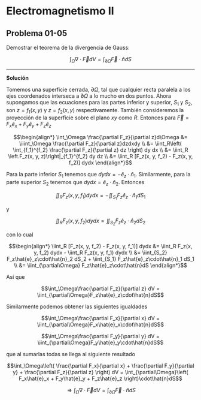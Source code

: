 # Electromagnetismo II
## Problema 01-05

Demostrar el teorema de la divergencia de Gauss:

```math
\int_\Omega \nabla\cdot \vec{F}dV = \int_{\partial\Omega} \vec{F}\cdot \hat{n}dS
```

---

**Solución**

Tomemos una superficie cerrada, $`\partial\Omega`$, tal que cualquier recta paralela a los ejes
coordenados interseca a $`\partial\Omega`$ a lo mucho en dos puntos. Ahora supongamos que
las ecuaciones para las partes inferior y superior, $`S_1`$ y 
$`S_2`$, son $`z = f_1(x,y)`$ y $`z = f_2(x,y)`$ respectivamente.
También consideremos la proyección de la superficie sobre el plano $`xy`$ como $`R`$.
Entonces para $`\vec{F} = F_x\hat{e}_x + F_y\hat{e}_y + F_z\hat{e}_z`$

```math
\begin{align*}
\int_\Omega \frac{\partial F_z}{\partial z}d\Omega &= \iiint_\Omega \frac{\partial F_z}{\partial z}dzdxdy \\
                                                   &= \iint_R\left(
                                                      \int_{f_1}^{f_2} \frac{\partial F_z}{\partial z} dz
                                                      \right) dy dx \\
                                                   &= \iint_R \left.F_z(x, y, z)\right|_{f_1}^{f_2} dy dz \\
                                                   &= \iint_R [F_z(x, y, f_2) - F_z(x, y, f_2)] dydx
\end{align*}
```

Para la parte inferior $`S_1`$ tenemos que $`dydx = -\hat{e}_z\cdot\hat{n}_1`$. Similarmente,
para la parte superior $`S_2`$ tenemos que $`dydx = \hat{e}_z\cdot\hat{n}_2`$. Entonces

```math
\iint_R F_z(x, y, f_1) dydx = -\iint_{S_1} F_z\hat{e}_z\cdot\hat{n}_1 dS_1
```

y

```math
\iint_R F_z(x, y, f_2) dydx = \iint_{S_2} F_z\hat{e}_z\cdot\hat{n}_2 dS_2
```
 con lo cual

```math
\begin{align*}
\iint_R [F_z(x, y, f_2) - F_z(x, y, f_1)] dydx &= \iint_R F_z(x, y, f_2) dydx
                                                - \iint_R F_z(x, y, f_1) dydx \\
                                               &= \iint_{S_2} F_z\hat{e}_z\cdot\hat{n}_2 dS_2
                                                + \iint_{S_1} F_z\hat{e}_z\cdot\hat{n}_1 dS_1 \\
                                               &= \iint_{\partial\Omega} F_z\hat{e}_z\cdot\hat{n}dS
\end{align*}
```

Así que

```math
\int_\Omega\frac{\partial F_z}{\partial z} dV = \iint_{\partial\Omega}F_z\hat{e}_z\cdot\hat{n}dS
```

Similarmente podemos obtener las siguientes igualdades

```math
\int_\Omega\frac{\partial F_x}{\partial x} dV = \iint_{\partial\Omega}F_x\hat{e}_x\cdot\hat{n}dS
```

```math
\int_\Omega\frac{\partial F_y}{\partial y} dV = \iint_{\partial\Omega}F_y\hat{e}_y\cdot\hat{n}dS
```

que al sumarlas todas se llega al siguiente resultado

```math
\int_\Omega\left(
  \frac{\partial F_x}{\partial x}
+ \frac{\partial F_y}{\partial y}
+ \frac{\partial F_z}{\partial z}
\right) dV
=
\int_{\partial\Omega}\left(
F_x\hat{e}_x + F_y\hat{e}_y + F_z\hat{e}_z
\right)\cdot\hat{n}dS
```

```math
\Rightarrow
\int_\Omega \nabla\cdot \vec{F}dV = \int_{\partial\Omega} \vec{F}\cdot \hat{n}dS
```
